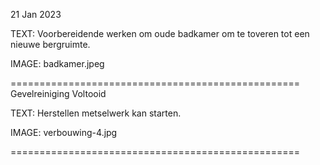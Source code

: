 21 Jan 2023

TEXT: Voorbereidende werken om oude badkamer om te toveren tot een nieuwe bergruimte.

IMAGE: badkamer.jpeg

==================================================
Gevelreiniging Voltooid

TEXT: Herstellen metselwerk kan starten.

IMAGE: verbouwing-4.jpg

==================================================

